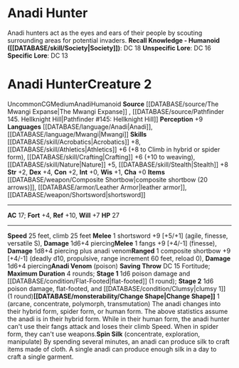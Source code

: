 ﻿---
ac: '17'
alignment: CG
charisma: '+0'
climb_speed: '25'
constitution: '+2'
creature_ability:
- Anadi Venom
- Change Shape
- Spin Silk
creature_family: '[[DATABASE/monsterfamily/Anadi|Anadi]]'
dexterity: '+4'
fortitude: '+4'
hp: '27'
id: '1422'
intelligence: '+0'
land_speed: '25'
language:
- '[[DATABASE/language/Anadi|Anadi]]'
- '[[DATABASE/language/Mwangi|Mwangi]]'
level: '2'
max_speed: '25'
name: Anadi Hunter
perception: '+9'
rarity: Uncommon
reflex: '+10'
size: Medium
skill:
- '[[DATABASE/skill/Acrobatics|Acrobatics]] +8'
- '[[DATABASE/skill/Athletics|Athletics]] +6'
- '[[DATABASE/skill/Crafting|Crafting]] +6'
- '[[DATABASE/skill/Nature|Nature]] +5'
- '[[DATABASE/skill/Stealth|Stealth]] +8'
source: '[[DATABASE/source/The Mwangi Expanse|The Mwangi Expanse]]'
speed:
- 25 feet
- climb 25 feet
strength: '+2'
strength_req: '2'
strongest_save:
- Reflex
trait:
- '[[DATABASE/trait/Anadi|Anadi]]'
- '[[DATABASE/trait/Humanoid|Humanoid]]'
- '[[DATABASE/trait/Uncommon|Uncommon]]'
type: Creature
weakest_save:
- Fortitude
will: '+7'
wisdom: '+1'

---
# Anadi Hunter

Anadi hunters act as the eyes and ears of their people by scouting surrounding areas for potential invaders.
**Recall Knowledge - Humanoid ([[DATABASE/skill/Society|Society]])**: DC 18
**Unspecific Lore**: DC 16
**Specific Lore**: DC 13

# Anadi Hunter<span class="item-type">Creature 2</span>

<span class="trait-uncommon item-trait">Uncommon</span><span class="trait-alignment item-trait">CG</span><span class="trait-size item-trait">Medium</span><span class="item-trait">Anadi</span><span class="item-trait">Humanoid</span>
**Source** [[DATABASE/source/The Mwangi Expanse|The Mwangi Expanse]] , [[DATABASE/source/Pathfinder 145. Hellknight Hill|Pathfinder #145: Hellknight Hill]]
**Perception** +9
**Languages** [[DATABASE/language/Anadi|Anadi]], [[DATABASE/language/Mwangi|Mwangi]]
**Skills** [[DATABASE/skill/Acrobatics|Acrobatics]] +8, [[DATABASE/skill/Athletics|Athletics]] +6 (+8 to Climb in hybrid or spider form), [[DATABASE/skill/Crafting|Crafting]] +6 (+10 to weaving), [[DATABASE/skill/Nature|Nature]] +5, [[DATABASE/skill/Stealth|Stealth]] +8
**Str** +2, **Dex** +4, **Con** +2, **Int** +0, **Wis** +1, **Cha** +0
**Items** [[DATABASE/weapon/Composite Shortbow|composite shortbow (20 arrows)]], [[DATABASE/armor/Leather Armor|leather armor]], [[DATABASE/weapon/Shortsword|shortsword]]

---
**AC** 17; **Fort** +4, **Ref** +10, **Will** +7
**HP** 27

---
**Speed** 25 feet, climb 25 feet
<span class="in-box-ability">**Melee** <span class="action-icon">1</span> shortsword +9 [+5/+1] (agile, finesse, versatile S), **Damage** 1d6+4 piercing</span><span class="in-box-ability">**Melee** <span class="action-icon">1</span> fangs +9 [+4/-1] (finesse), **Damage** 1d8+4 piercing plus anadi venom</span><span class="in-box-ability">**Ranged** <span class="action-icon">1</span> composite shortbow +9 [+4/-1] (deadly d10, propulsive, range increment 60 feet, reload 0), **Damage** 1d6+4 piercing</span><span class="in-box-ability">**Anadi Venom** (poison) **Saving Throw** DC 15 Fortitude; **Maximum Duration** 4 rounds; **Stage 1** 1d6 poison damage and [[DATABASE/condition/Flat-Footed|flat-footed]] (1 round); **Stage 2** 1d6 poison damage, flat-footed, and [[DATABASE/condition/Clumsy|clumsy 1]] (1 round)</span><span class="in-box-ability">**[[DATABASE/monsterability/Change Shape|Change Shape]]** <span class="action-icon">1</span> (arcane, concentrate, polymorph, transmutation) The anadi changes into their hybrid form, spider form, or human form. The above statistics assume the anadi is in their hybrid form. While in their human form, the anadi hunter can't use their fangs attack and loses their climb Speed. When in spider form, they can't use weapons.</span><span class="in-box-ability">**Spin Silk** (concentrate, exploration, manipulate) By spending several minutes, an anadi can produce silk to craft items made of cloth. A single anadi can produce enough silk in a day to craft a single garment.</span>